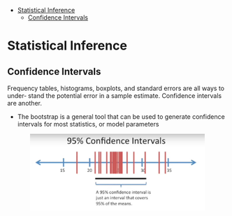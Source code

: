 <!--ts-->
   * [Statistical Inference](#statistical-inference)
      * [Confidence Intervals](#confidence-intervals)

<!-- Added by: gil_diy, at: Mon 14 Mar 2022 13:28:14 IST -->

<!--te-->

# Statistical Inference

## Confidence Intervals

Frequency tables, histograms, boxplots, and standard errors are all ways to under‐
stand the potential error in a sample estimate. Confidence intervals are another.

* The bootstrap is a general tool that can be used to generate confidence intervals for
most statistics, or model parameters


<p align="center">
  <img width="400" src="images/machine-learning/confidence_interval.jpg" title="Look into the image">
</p>